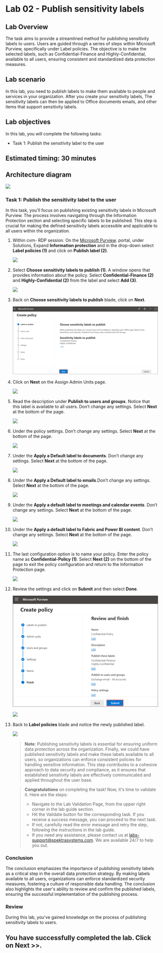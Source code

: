 # Lab 02 - Publish sensitivity labels 

## Lab Overview 

The task aims to provide a streamlined method for publishing sensitivity labels to users. Users are guided through a series of steps within Microsoft Purview, specifically under Label policies. The objective is to make the selected labels, such as Confidential-Finance and Highly-Confidential, available to all users, ensuring consistent and standardized data protection measures.

## Lab scenario

In this lab, you need to publish labels to make them available to people and services in your organization.  After you create your sensitivity labels, The sensitivity labels can then be applied to Office documents emails, and other items that support sensitivity labels.

## Lab objectives

In this lab, you will complete the following tasks:

+ Task 1: Publish the sensitivity label to the user

## Estimated timing: 30 minutes  

## Architecture diagram

![](../media/purview-lab2.png)

### Task 1: Publish the sensitivity label to the user

In this task, you'll focus on publishing existing sensitivity labels in Microsoft Purview. The process involves navigating through the Information Protection section and selecting specific labels to be published. This step is crucial for making the defined sensitivity labels accessible and applicable to all users within the organization.

1. Within cvm- RDP session. On the [Microsoft Purview](https://compliance.microsoft.com/). portal, under Solutions, Expand **Information protection** and in the drop-down select **Label policies (1)** and click on **Publish label (2)**.

   ![](../media/lab2-image1.png)
    
1. Select **Choose sensitivity labels to publish (1)**. A window opens that provides information about the policy. Select **Confidential-Finance (2)** and **Highly-Confidential (2)** from the label and select **Add (3)**.

    ![](../media/lab1-image19.png)    

1. Back on **Choose sensitivity labels to publish** blade, click on **Next**.

     ![](../media/next1.png)    
     
1. Click on **Next** on the Assign Admin Units page.

     ![](../media/lab2-image4.png)    

1. Read the description under **Publish to users and groups**. Notice that this label is available to all users. Don’t change any settings. Select **Next** at the bottom of the page.

    ![](../media/lab2-image5.png)   

1. Under the policy settings. Don’t change any settings. Select **Next** at the bottom of the page.

    ![](../media/lab2-image6.png)   

1. Under the **Apply a Default label to documents**. Don’t change any settings. Select **Next** at the bottom of the page.

    ![](../media/lab2-image7.png)   

1. Under the **Apply a Default label to emails**.Don’t change any settings. Select **Next** at the bottom of the page.

     ![](../media/lab2-image8.png)   
    
1. Under the **Apply a default label to meetings and calendar events**. Don’t change any settings. Select **Next** at the bottom of the page.    

   ![](../media/lab2-image9.png)   
    
1. Under the **Apply a default label to Fabric and Power BI content**. Don’t change any settings. Select **Next** at the bottom of the page.

     ![](../media/lab2-image10.png)   
    
1. The last configuration option is to name your policy. Enter the policy name as **Confidential-Policy (1)**. Select **Next (2)** on the bottom of the page to exit the policy configuration and return to the Information Protection page.

   ![](../media/lab1-image20.png)   
    
1. Review the settings and click on **Submit** and then select **Done**.

   ![](../media/submit.png)   
    
   ![](../media/lab2-image13.png)   

1. Back to **Label policies** blade and notice the newly published label.

   ![](../media/demo14.png)   

   >**Note**: Publishing sensitivity labels is essential for ensuring uniform data protection across the organization. Finally, we could have published sensitivity labels and make these labels available to all users, so organizations can enforce consistent policies for handling sensitive information. This step contributes to a cohesive approach to data security and compliance, as it ensures that established sensitivity labels are effectively communicated and applied throughout the user base.

   > **Congratulations** on completing the task! Now, it's time to validate it. Here are the steps:
   > - Navigate to the Lab Validation Page, from the upper right corner in the lab guide section.
   > - Hit the Validate button for the corresponding task. If you receive a success message, you can proceed to the next task. 
   > - If not, carefully read the error message and retry the step, following the instructions in the lab guide.
   > - If you need any assistance, please contact us at labs-support@spektrasystems.com. We are available 24/7 to help you out.

### Conclusion

The conclusion emphasizes the importance of publishing sensitivity labels as a critical step in the overall data protection strategy. By making labels available to all users, organizations can enforce standardized security measures, fostering a culture of responsible data handling. The conclusion also highlights the user's ability to review and confirm the published labels, ensuring the successful implementation of the publishing process.

### Review

During this lab, you've gained knowledge on the process of publishing sensitivity labels to users.

## You have successfully completed the lab. Click on Next >>.

